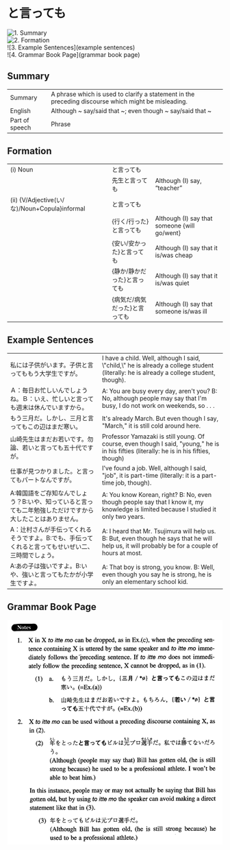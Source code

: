 # と言っても

![1. Summary](summary)<br>
![2. Formation](formation)<br>
![3. Example Sentences](example sentences)<br>
![4. Grammar Book Page](grammar book page)<br>


## Summary

<table><tr>   <td>Summary</td>   <td>A phrase which is used to clarify a statement in the preceding discourse which might be misleading.</td></tr><tr>   <td>English</td>   <td>Although ~ say/said that ~; even though ~ say/said that ~</td></tr><tr>   <td>Part of speech</td>   <td>Phrase</td></tr></table>

## Formation

<table class="table"><tbody><tr class="tr head"><td class="td"><span class="numbers">(i)</span> <span class="bold">Noun</span></td><td class="td"><span class="concept">と言っても</span></td><td class="td"></td></tr><tr class="tr"><td class="td"></td><td class="td"><span>先生</span><span class="concept">と言っても</span></td><td class="td"><span>Although (I) say, “teacher”</span></td></tr><tr class="tr head"><td class="td"><span class="numbers">(ii)</span> <span class="bold">{V/Adjective(い/な)/Noun+Copula}informal</span></td><td class="td"><span class="concept">と言っても</span></td><td class="td"></td></tr><tr class="tr"><td class="td"></td><td class="td"><span>{行く/行った}</span><span class="concept">と言っても</span></td><td class="td"><span>Although (I) say that someone {will go/went}</span></td></tr><tr class="tr"><td class="td"></td><td class="td"><span>{安い/安かった}</span><span class="concept">と言っても</span></td><td class="td"><span>Although (I) say that it is/was cheap</span></td></tr><tr class="tr"><td class="td"></td><td class="td"><span>{静か/静かだった}</span><span class="concept">と言っても</span></td><td class="td"><span>Although (I) say that it is/was quiet</span></td></tr><tr class="tr"><td class="td"></td><td class="td"><span>{病気だ/病気だった}</span><span class="concept">と言っても</span></td><td class="td"><span>Although (I) say that someone is/was ill</span></td></tr></tbody></table>

## Example Sentences

<table><tr>   <td>私には子供がいます。子供と言ってももう大学生ですが。</td>   <td>I have a child. Well, although I said, \"child,\" he is already a college student (literally: he is already a college student, though).</td></tr><tr>   <td>Ａ：毎日お忙しいんでしょうね。Ｂ：いえ、忙しいと言っても週末は休んでいますから。</td>   <td>A: You are busy every day, aren't you? B: No, although people may say that I'm busy, I do not work on weekends, so . . .</td></tr><tr>   <td>もう三月だ。しかし、三月と言ってもこの辺はまだ寒い。</td>   <td>It's already March. But even though I say, &quot;March,&quot; it is still cold around here.</td></tr><tr>   <td>山崎先生はまだお若いです。勿論、若いと言っても五十代ですが。</td>   <td>Professor Yamazaki is still young. Of course, even though I said, &quot;young,&quot; he is in his fifties (literally: he is in his fifties, though)</td></tr><tr>   <td>仕事が見つかりました。と言ってもパートなんですが。</td>   <td>I've found a job. Well, although I said, &quot;job&quot;, it is part-time (literally: it is a part-time job, though).</td></tr><tr>   <td>A:韓国語をご存知なんでしょう？B:いや、知っていると言っても二年勉強しただけですから大したことはありません。</td>   <td>A: You know Korean, right? B: No, even though people say that I know it, my knowledge is limited because I studied it only two years.</td></tr><tr>   <td>A：辻村さんが手伝ってくれるそうですよ。B:でも、手伝ってくれると言ってもせいぜい二、三時間でしょう。</td>   <td>A: I heard that Mr. Tsujimura will help us. B: But, even though he says that he will help us, it will probably be for a couple of hours at most.</td></tr><tr>   <td>A:あの子は強いですよ。B:いや、強いと言ってもたかが小学生ですよ。</td>   <td>A: That boy is strong, you know. B: Well, even though you say he is strong, he is only an elementary school kid.</td></tr></table>

## Grammar Book Page

![](../img/Intermediateと言っても.png)

